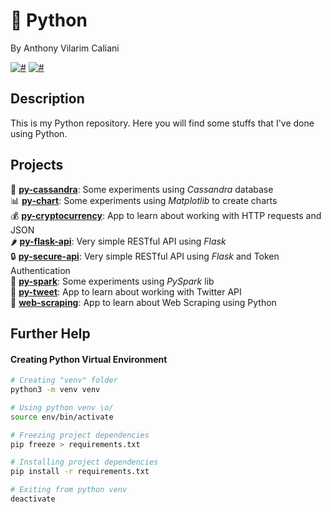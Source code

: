 # 🐍 Python
By Anthony Vilarim Caliani

[![#](https://img.shields.io/badge/licence-MIT-blue.svg)](#) [![#](https://img.shields.io/badge/python-3-yellow.svg)](#)

## Description
This is my Python repository. Here you will find some stuffs that I've done using Python.

## Projects

👀 **[py-cassandra](py-cassandra/README.md)**: Some experiments using _Cassandra_ database<br>
📊 **[py-chart](py-chart/README.md)**: Some experiments using _Matplotlib_ to create charts<br>
💰 **[py-cryptocurrency](py-cryptocurrency/README.md)**: App to learn about working with HTTP requests and JSON<br>
🌶 **[py-flask-api](py-flask-api/README.md)**: Very simple RESTful API using _Flask_<br>
🔒 **[py-secure-api](py-secure-api/README.md)**: Very simple RESTful API using _Flask_ and Token Authentication<br>
🌠 **[py-spark](py-spark/README.md)**: Some experiments using _PySpark_ lib<br>
🐣 **[py-tweet](py-tweet/README.md)**: App to learn about working with Twitter API<br>
🧹 **[web-scraping](web-scraping/README.md)**: App to learn about Web Scraping using Python<br>

## Further Help

#### Creating Python Virtual Environment
```sh
# Creating "venv" folder
python3 -m venv venv

# Using python venv \o/
source env/bin/activate

# Freezing project dependencies
pip freeze > requirements.txt

# Installing project dependencies
pip install -r requirements.txt

# Exiting from python venv
deactivate
```
